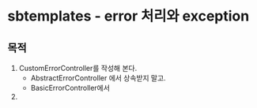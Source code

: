 # sbtemplates - error 처리와 exception

## 목적

1. CustomErrorController를 작성해 본다.
   - AbstractErrorController 에서 상속받지 말고.
   - BasicErrorController에서  
2. 
